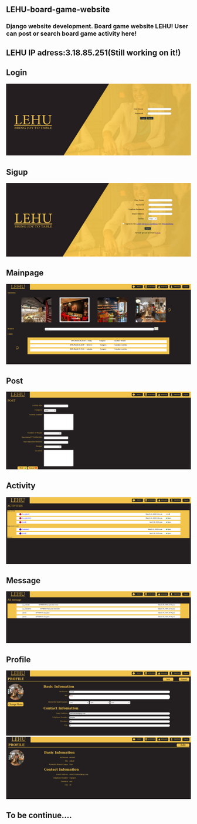 LEHU-board-game-website
----

### Django website development. Board game website LEHU! User can post or search board game activity here! 

## LEHU IP adress:3.18.85.251(Still working on it!)

Login
-----
<img src='login.png'>

Sigup
-----
<img src='signup.png'>

Mainpage
-----
<img src='mainpage.png'>

Post
-----
<img src='post.png'>

Activity
-----
<img src='activity.png'>

Message
-----
<img src='message.png'>

Profile
-----
<img src='profile1.png'>
<img src='profile2.png'>

To be continue....
----
